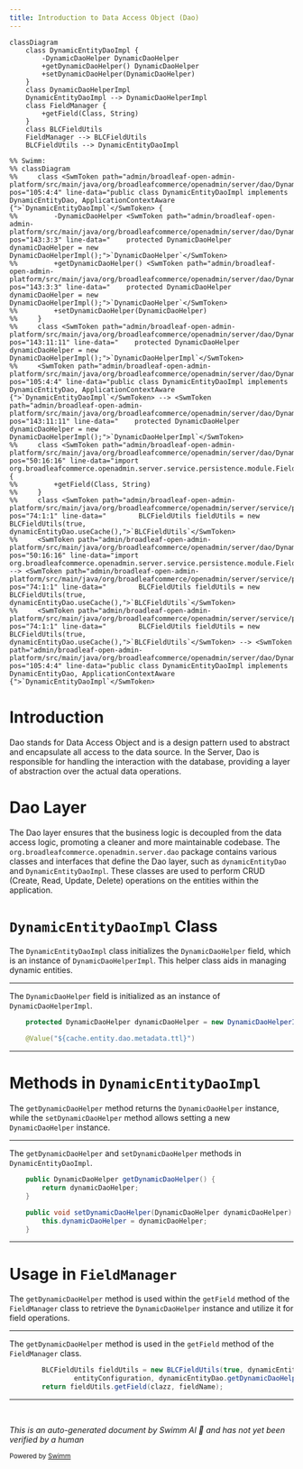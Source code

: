 ```yaml
---
title: Introduction to Data Access Object (Dao)
---
```

```mermaid
classDiagram
    class DynamicEntityDaoImpl {
        -DynamicDaoHelper DynamicDaoHelper
        +getDynamicDaoHelper() DynamicDaoHelper
        +setDynamicDaoHelper(DynamicDaoHelper)
    }
    class DynamicDaoHelperImpl
    DynamicEntityDaoImpl --> DynamicDaoHelperImpl
    class FieldManager {
        +getField(Class, String)
    }
    class BLCFieldUtils
    FieldManager --> BLCFieldUtils
    BLCFieldUtils --> DynamicEntityDaoImpl

%% Swimm:
%% classDiagram
%%     class <SwmToken path="admin/broadleaf-open-admin-platform/src/main/java/org/broadleafcommerce/openadmin/server/dao/DynamicEntityDaoImpl.java" pos="105:4:4" line-data="public class DynamicEntityDaoImpl implements DynamicEntityDao, ApplicationContextAware {">`DynamicEntityDaoImpl`</SwmToken> {
%%         -DynamicDaoHelper <SwmToken path="admin/broadleaf-open-admin-platform/src/main/java/org/broadleafcommerce/openadmin/server/dao/DynamicEntityDaoImpl.java" pos="143:3:3" line-data="    protected DynamicDaoHelper dynamicDaoHelper = new DynamicDaoHelperImpl();">`DynamicDaoHelper`</SwmToken>
%%         +getDynamicDaoHelper() <SwmToken path="admin/broadleaf-open-admin-platform/src/main/java/org/broadleafcommerce/openadmin/server/dao/DynamicEntityDaoImpl.java" pos="143:3:3" line-data="    protected DynamicDaoHelper dynamicDaoHelper = new DynamicDaoHelperImpl();">`DynamicDaoHelper`</SwmToken>
%%         +setDynamicDaoHelper(DynamicDaoHelper)
%%     }
%%     class <SwmToken path="admin/broadleaf-open-admin-platform/src/main/java/org/broadleafcommerce/openadmin/server/dao/DynamicEntityDaoImpl.java" pos="143:11:11" line-data="    protected DynamicDaoHelper dynamicDaoHelper = new DynamicDaoHelperImpl();">`DynamicDaoHelperImpl`</SwmToken>
%%     <SwmToken path="admin/broadleaf-open-admin-platform/src/main/java/org/broadleafcommerce/openadmin/server/dao/DynamicEntityDaoImpl.java" pos="105:4:4" line-data="public class DynamicEntityDaoImpl implements DynamicEntityDao, ApplicationContextAware {">`DynamicEntityDaoImpl`</SwmToken> --> <SwmToken path="admin/broadleaf-open-admin-platform/src/main/java/org/broadleafcommerce/openadmin/server/dao/DynamicEntityDaoImpl.java" pos="143:11:11" line-data="    protected DynamicDaoHelper dynamicDaoHelper = new DynamicDaoHelperImpl();">`DynamicDaoHelperImpl`</SwmToken>
%%     class <SwmToken path="admin/broadleaf-open-admin-platform/src/main/java/org/broadleafcommerce/openadmin/server/dao/DynamicEntityDaoImpl.java" pos="50:16:16" line-data="import org.broadleafcommerce.openadmin.server.service.persistence.module.FieldManager;">`FieldManager`</SwmToken> {
%%         +getField(Class, String)
%%     }
%%     class <SwmToken path="admin/broadleaf-open-admin-platform/src/main/java/org/broadleafcommerce/openadmin/server/service/persistence/module/FieldManager.java" pos="74:1:1" line-data="        BLCFieldUtils fieldUtils = new BLCFieldUtils(true, dynamicEntityDao.useCache(),">`BLCFieldUtils`</SwmToken>
%%     <SwmToken path="admin/broadleaf-open-admin-platform/src/main/java/org/broadleafcommerce/openadmin/server/dao/DynamicEntityDaoImpl.java" pos="50:16:16" line-data="import org.broadleafcommerce.openadmin.server.service.persistence.module.FieldManager;">`FieldManager`</SwmToken> --> <SwmToken path="admin/broadleaf-open-admin-platform/src/main/java/org/broadleafcommerce/openadmin/server/service/persistence/module/FieldManager.java" pos="74:1:1" line-data="        BLCFieldUtils fieldUtils = new BLCFieldUtils(true, dynamicEntityDao.useCache(),">`BLCFieldUtils`</SwmToken>
%%     <SwmToken path="admin/broadleaf-open-admin-platform/src/main/java/org/broadleafcommerce/openadmin/server/service/persistence/module/FieldManager.java" pos="74:1:1" line-data="        BLCFieldUtils fieldUtils = new BLCFieldUtils(true, dynamicEntityDao.useCache(),">`BLCFieldUtils`</SwmToken> --> <SwmToken path="admin/broadleaf-open-admin-platform/src/main/java/org/broadleafcommerce/openadmin/server/dao/DynamicEntityDaoImpl.java" pos="105:4:4" line-data="public class DynamicEntityDaoImpl implements DynamicEntityDao, ApplicationContextAware {">`DynamicEntityDaoImpl`</SwmToken>
```

# Introduction

Dao stands for Data Access Object and is a design pattern used to abstract and encapsulate all access to the data source. In the Server, Dao is responsible for handling the interaction with the database, providing a layer of abstraction over the actual data operations.

# Dao Layer

The Dao layer ensures that the business logic is decoupled from the data access logic, promoting a cleaner and more maintainable codebase. The <SwmToken path="admin/broadleaf-open-admin-platform/src/main/java/org/broadleafcommerce/openadmin/server/dao/DynamicEntityDaoImpl.java" pos="18:2:10" line-data="package org.broadleafcommerce.openadmin.server.dao;">`org.broadleafcommerce.openadmin.server.dao`</SwmToken> package contains various classes and interfaces that define the Dao layer, such as <SwmToken path="admin/broadleaf-open-admin-platform/src/main/java/org/broadleafcommerce/openadmin/server/service/persistence/module/FieldManager.java" pos="74:14:14" line-data="        BLCFieldUtils fieldUtils = new BLCFieldUtils(true, dynamicEntityDao.useCache(),">`dynamicEntityDao`</SwmToken> and <SwmToken path="admin/broadleaf-open-admin-platform/src/main/java/org/broadleafcommerce/openadmin/server/dao/DynamicEntityDaoImpl.java" pos="105:4:4" line-data="public class DynamicEntityDaoImpl implements DynamicEntityDao, ApplicationContextAware {">`DynamicEntityDaoImpl`</SwmToken>. These classes are used to perform CRUD (Create, Read, Update, Delete) operations on the entities within the application.

# <SwmToken path="admin/broadleaf-open-admin-platform/src/main/java/org/broadleafcommerce/openadmin/server/dao/DynamicEntityDaoImpl.java" pos="105:4:4" line-data="public class DynamicEntityDaoImpl implements DynamicEntityDao, ApplicationContextAware {">`DynamicEntityDaoImpl`</SwmToken> Class

The <SwmToken path="admin/broadleaf-open-admin-platform/src/main/java/org/broadleafcommerce/openadmin/server/dao/DynamicEntityDaoImpl.java" pos="105:4:4" line-data="public class DynamicEntityDaoImpl implements DynamicEntityDao, ApplicationContextAware {">`DynamicEntityDaoImpl`</SwmToken> class initializes the <SwmToken path="admin/broadleaf-open-admin-platform/src/main/java/org/broadleafcommerce/openadmin/server/dao/DynamicEntityDaoImpl.java" pos="143:3:3" line-data="    protected DynamicDaoHelper dynamicDaoHelper = new DynamicDaoHelperImpl();">`DynamicDaoHelper`</SwmToken> field, which is an instance of <SwmToken path="admin/broadleaf-open-admin-platform/src/main/java/org/broadleafcommerce/openadmin/server/dao/DynamicEntityDaoImpl.java" pos="143:11:11" line-data="    protected DynamicDaoHelper dynamicDaoHelper = new DynamicDaoHelperImpl();">`DynamicDaoHelperImpl`</SwmToken>. This helper class aids in managing dynamic entities.

<SwmSnippet path="/admin/broadleaf-open-admin-platform/src/main/java/org/broadleafcommerce/openadmin/server/dao/DynamicEntityDaoImpl.java" line="143">

---

The <SwmToken path="admin/broadleaf-open-admin-platform/src/main/java/org/broadleafcommerce/openadmin/server/dao/DynamicEntityDaoImpl.java" pos="143:3:3" line-data="    protected DynamicDaoHelper dynamicDaoHelper = new DynamicDaoHelperImpl();">`DynamicDaoHelper`</SwmToken> field is initialized as an instance of <SwmToken path="admin/broadleaf-open-admin-platform/src/main/java/org/broadleafcommerce/openadmin/server/dao/DynamicEntityDaoImpl.java" pos="143:11:11" line-data="    protected DynamicDaoHelper dynamicDaoHelper = new DynamicDaoHelperImpl();">`DynamicDaoHelperImpl`</SwmToken>.

```java
    protected DynamicDaoHelper dynamicDaoHelper = new DynamicDaoHelperImpl();

    @Value("${cache.entity.dao.metadata.ttl}")
```

---

</SwmSnippet>

# Methods in <SwmToken path="admin/broadleaf-open-admin-platform/src/main/java/org/broadleafcommerce/openadmin/server/dao/DynamicEntityDaoImpl.java" pos="105:4:4" line-data="public class DynamicEntityDaoImpl implements DynamicEntityDao, ApplicationContextAware {">`DynamicEntityDaoImpl`</SwmToken>

The <SwmToken path="admin/broadleaf-open-admin-platform/src/main/java/org/broadleafcommerce/openadmin/server/dao/DynamicEntityDaoImpl.java" pos="1660:5:5" line-data="    public DynamicDaoHelper getDynamicDaoHelper() {">`getDynamicDaoHelper`</SwmToken> method returns the <SwmToken path="admin/broadleaf-open-admin-platform/src/main/java/org/broadleafcommerce/openadmin/server/dao/DynamicEntityDaoImpl.java" pos="143:3:3" line-data="    protected DynamicDaoHelper dynamicDaoHelper = new DynamicDaoHelperImpl();">`DynamicDaoHelper`</SwmToken> instance, while the <SwmToken path="admin/broadleaf-open-admin-platform/src/main/java/org/broadleafcommerce/openadmin/server/dao/DynamicEntityDaoImpl.java" pos="1664:5:5" line-data="    public void setDynamicDaoHelper(DynamicDaoHelper dynamicDaoHelper) {">`setDynamicDaoHelper`</SwmToken> method allows setting a new <SwmToken path="admin/broadleaf-open-admin-platform/src/main/java/org/broadleafcommerce/openadmin/server/dao/DynamicEntityDaoImpl.java" pos="143:3:3" line-data="    protected DynamicDaoHelper dynamicDaoHelper = new DynamicDaoHelperImpl();">`DynamicDaoHelper`</SwmToken> instance.

<SwmSnippet path="/admin/broadleaf-open-admin-platform/src/main/java/org/broadleafcommerce/openadmin/server/dao/DynamicEntityDaoImpl.java" line="1660">

---

The <SwmToken path="admin/broadleaf-open-admin-platform/src/main/java/org/broadleafcommerce/openadmin/server/dao/DynamicEntityDaoImpl.java" pos="1660:5:5" line-data="    public DynamicDaoHelper getDynamicDaoHelper() {">`getDynamicDaoHelper`</SwmToken> and <SwmToken path="admin/broadleaf-open-admin-platform/src/main/java/org/broadleafcommerce/openadmin/server/dao/DynamicEntityDaoImpl.java" pos="1664:5:5" line-data="    public void setDynamicDaoHelper(DynamicDaoHelper dynamicDaoHelper) {">`setDynamicDaoHelper`</SwmToken> methods in <SwmToken path="admin/broadleaf-open-admin-platform/src/main/java/org/broadleafcommerce/openadmin/server/dao/DynamicEntityDaoImpl.java" pos="105:4:4" line-data="public class DynamicEntityDaoImpl implements DynamicEntityDao, ApplicationContextAware {">`DynamicEntityDaoImpl`</SwmToken>.

```java
    public DynamicDaoHelper getDynamicDaoHelper() {
        return dynamicDaoHelper;
    }

    public void setDynamicDaoHelper(DynamicDaoHelper dynamicDaoHelper) {
        this.dynamicDaoHelper = dynamicDaoHelper;
    }
```

---

</SwmSnippet>

# Usage in <SwmToken path="admin/broadleaf-open-admin-platform/src/main/java/org/broadleafcommerce/openadmin/server/dao/DynamicEntityDaoImpl.java" pos="50:16:16" line-data="import org.broadleafcommerce.openadmin.server.service.persistence.module.FieldManager;">`FieldManager`</SwmToken>

The <SwmToken path="admin/broadleaf-open-admin-platform/src/main/java/org/broadleafcommerce/openadmin/server/dao/DynamicEntityDaoImpl.java" pos="1660:5:5" line-data="    public DynamicDaoHelper getDynamicDaoHelper() {">`getDynamicDaoHelper`</SwmToken> method is used within the <SwmToken path="admin/broadleaf-open-admin-platform/src/main/java/org/broadleafcommerce/openadmin/server/service/persistence/module/FieldManager.java" pos="76:5:5" line-data="        return fieldUtils.getField(clazz, fieldName);">`getField`</SwmToken> method of the <SwmToken path="admin/broadleaf-open-admin-platform/src/main/java/org/broadleafcommerce/openadmin/server/dao/DynamicEntityDaoImpl.java" pos="50:16:16" line-data="import org.broadleafcommerce.openadmin.server.service.persistence.module.FieldManager;">`FieldManager`</SwmToken> class to retrieve the <SwmToken path="admin/broadleaf-open-admin-platform/src/main/java/org/broadleafcommerce/openadmin/server/dao/DynamicEntityDaoImpl.java" pos="143:3:3" line-data="    protected DynamicDaoHelper dynamicDaoHelper = new DynamicDaoHelperImpl();">`DynamicDaoHelper`</SwmToken> instance and utilize it for field operations.

<SwmSnippet path="/admin/broadleaf-open-admin-platform/src/main/java/org/broadleafcommerce/openadmin/server/service/persistence/module/FieldManager.java" line="74">

---

The <SwmToken path="admin/broadleaf-open-admin-platform/src/main/java/org/broadleafcommerce/openadmin/server/service/persistence/module/FieldManager.java" pos="75:6:6" line-data="                entityConfiguration, dynamicEntityDao.getDynamicDaoHelper());">`getDynamicDaoHelper`</SwmToken> method is used in the <SwmToken path="admin/broadleaf-open-admin-platform/src/main/java/org/broadleafcommerce/openadmin/server/service/persistence/module/FieldManager.java" pos="76:5:5" line-data="        return fieldUtils.getField(clazz, fieldName);">`getField`</SwmToken> method of the <SwmToken path="admin/broadleaf-open-admin-platform/src/main/java/org/broadleafcommerce/openadmin/server/dao/DynamicEntityDaoImpl.java" pos="50:16:16" line-data="import org.broadleafcommerce.openadmin.server.service.persistence.module.FieldManager;">`FieldManager`</SwmToken> class.

```java
        BLCFieldUtils fieldUtils = new BLCFieldUtils(true, dynamicEntityDao.useCache(),
                entityConfiguration, dynamicEntityDao.getDynamicDaoHelper());
        return fieldUtils.getField(clazz, fieldName);
```

---

</SwmSnippet>

&nbsp;

*This is an auto-generated document by Swimm AI 🌊 and has not yet been verified by a human*

<SwmMeta version="3.0.0" repo-id="Z2l0aHViJTNBJTNBQnJvYWRsZWFmQ29tbWVyY2UtZGVtby1uZXclM0ElM0FTd2ltbS1EZW1v" repo-name="BroadleafCommerce-demo-new" doc-type="overview"><sup>Powered by [Swimm](/)</sup></SwmMeta>

